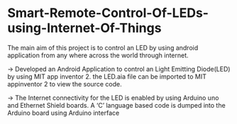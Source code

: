 # Smart-Remote-Control-Of-LEDs-using-Internet-Of-Things
The main aim of this project is to control an LED by using android application from any where across the world through internet.

-> Developed  an  Android  Application  to  control  an  Light  Emitting  Diode(LED) by using MIT app inventor 2. the LED.aia file can be imported to MIT appinventor 2 to view the source code.

-> The Internet connectivity for the LED is enabled by using Arduino uno and Ethernet Shield boards.  A  ‘C’  language  based  code  is  dumped  into  the  Arduino  board  using  Arduino interface
